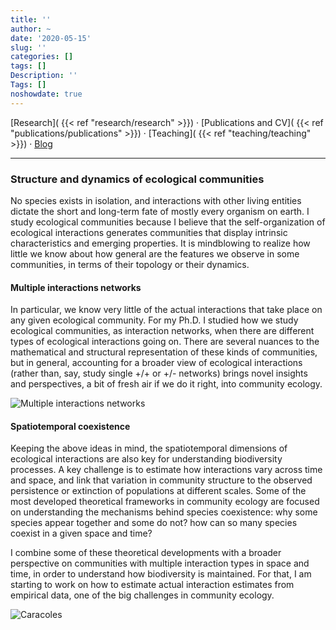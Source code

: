```yaml
---
title: ''
author: ~
date: '2020-05-15'
slug: ''
categories: []
tags: []
Description: ''
Tags: []
noshowdate: true
---
```


  [Research]( {{< ref "research/research" >}}) · [Publications and CV]( {{< ref "publications/publications" >}}) · [Teaching]( {{< ref "teaching/teaching" >}}) · [Blog](/blog/)
    
***

### Structure and dynamics of ecological communities

No species exists in isolation, and interactions with other living entities dictate the short and long-term fate of mostly every organism on earth. I study ecological communities because I believe that the self-organization of ecological interactions generates communities that display intrinsic characteristics and emerging properties. It is mindblowing to realize how little we know about how general are the features we observe in some communities, in terms of their topology or their dynamics. 

#### Multiple interactions networks

In particular, we know very little of the actual interactions that take place on any given ecological community. For my Ph.D. I studied how we study ecological communities, as interaction networks, when there are different types of ecological interactions going on. There are several nuances to the mathematical and structural representation of these kinds of communities, but in general, accounting for a broader view of ecological interactions (rather than, say, study single +/+ or +/- networks) brings novel insights and perspectives, a bit of fresh air if we do it right, into community ecology.

![Multiple interactions networks](/images/research_fig1.png)

#### Spatiotemporal coexistence

Keeping the above ideas in mind, the spatiotemporal dimensions of ecological interactions are also key for understanding biodiversity processes. A key challenge is to estimate how interactions vary across time and space, and link that variation in community structure to the observed persistence or extinction of populations at different scales. Some of the most developed theoretical frameworks in community ecology are focused on understanding the mechanisms behind species coexistence: why some species appear together and some do not? how can so many species coexist in a given space and time?

I combine some of these theoretical developments with a broader perspective on communities with multiple interaction types in space and time, in order to understand how biodiversity is maintained. For that, I am starting to work on how to estimate actual interaction estimates from empirical data, one of the big challenges in community ecology.

![Caracoles](/images/research_fig2.png)







